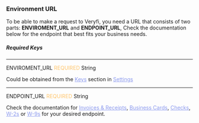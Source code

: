 <h3 className="h3-title" id="new-api-docs-enviroment-url">Environment URL</h3>

<p className="p-text">To be able to make a request to Veryfi, you need a URL that consists of two parts: <span style="font-weight: 700">ENVIROMENT_URL</span> and <span style="font-weight: 700">ENDPOINT_URL</span>, 
Check the documentation below for the endpoint that best fits your business needs.</p>

<h5 className="h5-title">Required Keys</h5>

---
<span className="parameter-text">ENVIROMENT_URL</span> <span style="color: #FFC56D;font-size: 14px" className="parameter-info">REQUIRED</span> <span className="parameter-info">String</span>

<p className="p-text">Could be obtained from the <a href='/api/settings/keys/' style="color: #8B99EE;">Keys</a> 
section in <a href='/api/settings/keys/' style="color: #8B99EE;">Settings</a>
</p>

---
<span className="parameter-text">ENDPOINT_URL</span> <span style="color: #FFC56D;font-size: 14px" className="parameter-info">REQUIRED</span> <span className="parameter-info">String</span>

<p className="p-text">Check the documentation for <a href='/api/docs/api-docs-v2/#/paths/api-v8-partner-documents/post' style="color: #8B99EE;">Invoices & Receipts</a>, <a href='/api/docs/api-docs-business-cards-v2/#/paths/api-v7-partner-business-cards/post' style="color: #8B99EE;"> Business Cards</a>, <a href='/api/docs/api-docs-checks-v2/#/operations/processCheck' style="color: #8B99EE;">Checks</a>, <a href='/api/docs/api-docs-w2-v2/#/paths/api-v8-partner-w2s/post' style="color: #8B99EE;">W-2s</a> or <a href='/api/docs/api-docs-w9-v2/#/paths/api-v8-partner-w9s/post' style="color: #8B99EE;">W-9s</a> for your desired endpoint. </p> 
